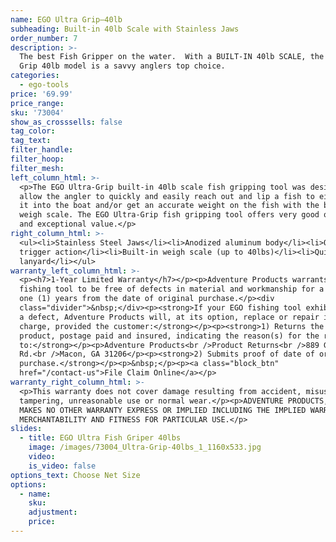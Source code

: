 ```yaml
---
name: EGO Ultra Grip—40lb
subheading: Built-in 40lb Scale with Stainless Jaws
order_number: 7
description: >-
  The best Fish Gripper on the water.  With a BUILT-IN 40lb SCALE, the EGO Ultra
  Grip 40lb model is a savvy anglers top choice.
categories:
  - ego-tools
price: '69.99'
price_range:
sku: '73004'
show_as_crosssells: false
tag_color:
tag_text:
filter_handle:
filter_hoop:
filter_mesh:
left_column_html: >-
  <p>The EGO Ultra-Grip built-in 40lb scale fish gripping tool was designed to
  allow the angler to quickly and easily reach out and lip a fish to either lift
  it into the boat and/or get an accurate weight on the fish with the built-in
  weigh scale. The EGO Ultra-Grip fish gripping tool offers very good quality
  and exceptional value.</p>
right_column_html: >-
  <ul><li>Stainless Steel Jaws</li><li>Anodized aluminum body</li><li>Quick
  trigger action</li><li>Built-in weigh scale (up to 40lbs)</li><li>Quick-clip
  lanyard</li></ul>
warranty_left_column_html: >-
  <p><h7>1-Year Limited Warranty</h7></p><p>Adventure Products warrants your EGO
  fishing tool to be free of defects in material and workmanship for a period of
  one (1) years from the date of original purchase.</p><div
  class="divider">&nbsp;</div><p><strong>If your EGO fishing tool exhibits such
  a defect, Adventure Products will, at its option, replace or repair it without
  charge, provided the customer:</strong></p><p><strong>1) Returns the defective
  product, postage paid and insured, indicating the reason(s) for the return
  to:</strong></p><p>Adventure Products<br />Product Returns<br />889 Guy Paine
  Rd.<br />Macon, GA 31206</p><p><strong>2) Submits proof of date of original
  purchase.</strong></p><p>&nbsp;</p><p><a class="block_btn"
  href="/contact-us">File Claim Online</a></p>
warranty_right_column_html: >-
  <p>This warranty does not cover damage resulting from accident, misuse, abuse,
  tampering, unreasonable use or normal wear.</p><p>ADVENTURE PRODUCTS, INC.
  MAKES NO OTHER WARRANTY EXPRESS OR IMPLIED INCLUDING THE IMPLIED WARRANTIES OF
  MERCHANTABILITY AND FITNESS FOR PARTICULAR USE.</p>
slides:
  - title: EGO Ultra Fish Griper 40lbs
    image: /images/73004_Ultra-Grip-40lbs_1_1160x533.jpg
    video:
    is_video: false
options_text: Choose Net Size
options:
  - name:
    sku:
    adjustment:
    price:
---
```

